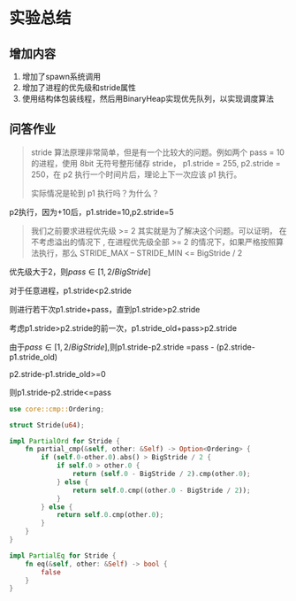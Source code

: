 # 实验总结

## 增加内容

1. 增加了spawn系统调用
2. 增加了进程的优先级和stride属性
3. 使用结构体包装线程，然后用BinaryHeap实现优先队列，以实现调度算法

## 问答作业

>stride 算法原理非常简单，但是有一个比较大的问题。例如两个 pass = 10 的进程，使用 8bit 无符号整形储存 stride， p1.stride = 255, p2.stride = 250，在 p2 执行一个时间片后，理论上下一次应该 p1 执行。
>
>实际情况是轮到 p1 执行吗？为什么？

p2执行，因为+10后，p1.stride=10,p2.stride=5

>我们之前要求进程优先级 >= 2 其实就是为了解决这个问题。可以证明， 在不考虑溢出的情况下 , 在进程优先级全部 >= 2 的情况下，如果严格按照算法执行，那么 STRIDE_MAX – STRIDE_MIN <= BigStride / 2

优先级大于2，则$pass\in [1,2/BigStride]$

对于任意进程，p1.stride<p2.stride

则进行若干次p1.stride+pass，直到p1.stride>p2.stride

考虑p1.stride>p2.stride的前一次，p1.stride_old+pass>p2.stride

由于$pass\in [1,2/BigStride]$,则p1.stride-p2.stride =pass - (p2.stride-p1.stride_old)

p2.stride-p1.stride_old>=0

则p1.stride-p2.stride<=pass

```rust
use core::cmp::Ordering;

struct Stride(u64);

impl PartialOrd for Stride {
    fn partial_cmp(&self, other: &Self) -> Option<Ordering> {
        if (self.0-other.0).abs() > BigStride / 2 {
            if self.0 > other.0 {
                return (self.0 - BigStride / 2).cmp(other.0);
            } else {
                return self.0.cmp((other.0 - BigStride / 2));
            }
        } else {
            return self.0.cmp(other.0);
        }
    }
}

impl PartialEq for Stride {
    fn eq(&self, other: &Self) -> bool {
        false
    }
}
```